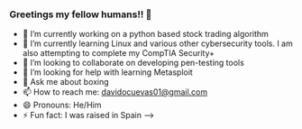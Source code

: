 ### Greetings my fellow humans!! 👋

- 🔭 I’m currently working on a python based stock trading algorithm
- 🌱 I’m currently learning Linux and various other cybersecurity tools. I am also attempting to complete my CompTIA Security+
- 👯 I’m looking to collaborate on developing pen-testing tools 
- 🤔 I’m looking for help with learning Metasploit
- 💬 Ask me about boxing
- 📫 How to reach me: davidocuevas01@gmail.com
- 😄 Pronouns: He/Him
- ⚡ Fun fact: I was raised in Spain
-->
